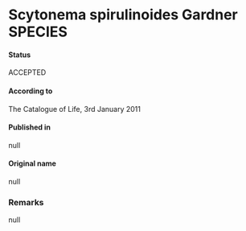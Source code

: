 # Scytonema spirulinoides Gardner SPECIES

#### Status
ACCEPTED

#### According to
The Catalogue of Life, 3rd January 2011

#### Published in
null

#### Original name
null

### Remarks
null
